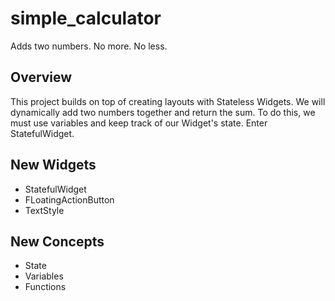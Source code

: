 # simple_calculator

Adds two numbers. No more. No less.

## Overview

This project builds on top of creating layouts with Stateless Widgets. We will dynamically add two numbers together and return the sum. To do this, we must use variables and keep track of our Widget's state. Enter StatefulWidget.

## New Widgets
- StatefulWidget
- FLoatingActionButton
- TextStyle

## New Concepts
-  State
- Variables
- Functions
